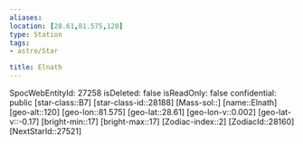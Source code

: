 ```yaml
---
aliases: 
location: [28.61,81.575,120]
type: Station
tags:
- astro/Star

title: Elnath
---
```

SpocWebEntityId: 27258
isDeleted: false
isReadOnly: false
confidential: public
[star-class::B7]
[star-class-id::28188]
[Mass-sol::]
[name::Elnath]
[geo-alt::120]
[geo-lon::81.575]
[geo-lat::28.61]
[geo-lon-v::0.002]
[geo-lat-v::-0.17]
[bright-min::17]
[bright-max::17]
[Zodiac-index::2]
[ZodiacId::28160]
[NextStarId::27521]



